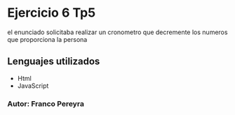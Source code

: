 # Ejercicio 6 Tp5
el enunciado solicitaba realizar un cronometro que decremente los numeros que proporciona la persona
## Lenguajes utilizados
* Html
* JavaScript
### Autor: Franco Pereyra